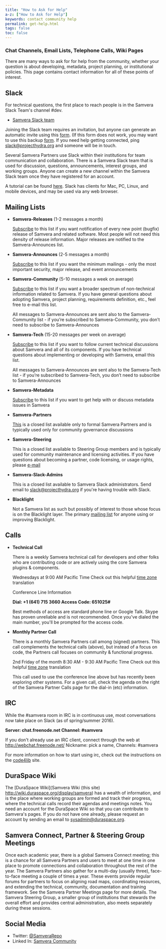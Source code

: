 ```yaml
---
title: "How to Ask for Help"
a-z: ["How to Ask for Help"]
keywords: contact community help
permalink: get-help.html
tags: false
toc: false
---
```


### Chat Channels, Email Lists, Telephone Calls, Wiki Pages

There are many ways to ask for for help from the community, whether your question is about developing, metadata, project planning, or institutional policies. This page contains contact information for all of these points of interest.

## Slack

For technical questions, the first place to reach people is in the Samvera Slack Team's channel #dev.

- [Samvera Slack team](https://project-hydra.slack.com)

Joining the Slack team requires an invitation, but anyone can generate an automatic invite using this [form](http://slack.projecthydra.org/). (If this form does not work, you may want to use this backup [form](https://docs.google.com/forms/d/1cRJaOTo2pHAeMzfE3hKL3toPHF2_e4ZXw3ufOXlF2vU/viewform). If you need help getting connected, ping slack@projecthydra.org and someone will be in touch.

Several Samvera Partners use Slack within their institutions for team communication and collaboration. There is a Samvera Slack team that is used for discussion, questions, announcements, interest groups, and working groups. Anyone can create a new channel within the Samvera Slack team once they have registered for an account.

A tutorial can be found [here](https://project-hydra.slack.com/getting-started).  Slack has clients for Mac, PC, Linux, and mobile devices, and may be used via any web browser.

## Mailing Lists

- **Samvera-Releases** (1-2 messages a month)

  [Subscribe](https://groups.google.com/forum/#!forum/samvera-releases/join) to this list if you want notification of every new point (bugfix) release of Samvera and related software.  Most people will not need this density of release information.  Major releases are notified to the Samvera-Announces list.

- **Samvera-Announces** (2-5 messages a month)

  [Subscribe](https://groups.google.com/forum/#!forum/samvera-announces/join) to this list if you want the minimum mailings - only the most important security, major release, and event announcements

- **Samvera-Community** (5-10 messages a week on average)

  [Subscribe](https://groups.google.com/forum/#!forum/samvera-community/join) to this list if you want a broader spectrum of non-technical information related to Samvera. If you have general questions about adopting Samvera, project planning, requirements definition, etc., feel free to e-mail this list.

  All messages to Samvera-Announces are sent also to the Samvera-Community list - if you’re subscribed to Samvera-Community, you don’t need to subscribe to Samvera-Announces

- **Samvera-Tech** (15-20 messages per week on average)

  [Subscribe](https://groups.google.com/forum/#!forum/samvera-tech/join) to this list if you want to follow current technical discussions about Samvera and all of its components. If you have technical questions about implementing or developing with Samvera, email this list.

  All messages to Samvera-Announces are sent also to the Samvera-Tech list - if you’re subscribed to Samvera-Tech, you don’t need to subscribe to Samvera-Announces

- **Samvera-Metadata**

  [Subscribe](https://groups.google.com/forum/#!forum/samvera-metadata/join) to this list if you want to get help with or discuss metadata issues in Samvera

- **Samvera-Partners**

  [This](https://groups.google.com/forum/?hl=en#!forum/samvera-partners) is a closed list available only to formal Samvera Partners and is typically used only for community governance discussions

- **Samvera-Steering**

  This is a closed list available to Steering Group members and is typically used for community maintenance and licensing activities. If you have questions about becoming a partner, code licensing, or usage rights, please [e-mail](samvera-steering@googlegroups.com)

- **Samvera-Slack-Admins**

  This is a closed list available to Samvera Slack administrators. Send email to slack@projecthydra.org if you're having trouble with Slack.

- **Blacklight**

  Not a Samvera list as such but possibly of interest to those whose focus is on the Blacklight layer.  The primary [mailing list](http://groups.google.com/group/blacklight-development) for anyone using or improving Blacklight.

## Calls

- **Technical Call**

  There is a weekly Samvera technical call for developers and other folks who are contributing code or are actively using the core Samvera plugins & components.

  Wednesdays at 9:00 AM Pacific Time
  Check out this helpful [time zone](http://www.timeanddate.com/worldclock/fixedtime.html?month=12&day=6&year=2010&hour=8&min=0&sec=0&p1=224) translation

  Conference Line Information

  **Dial: +1 (641) 715 3660
  Access Code: 651025#**

  Best methods of access are standard phone line or Google Talk.  Skype has proven unreliable and is not recommended.  Once you've dialed the main number, you'll be prompted for the access code.

- **Monthly Partner Call**

  There is a monthly Samvera Partners call among (signed) partners. This call complements the technical calls (above), but instead of a focus on code, the Partners call focuses on community & functional progress.

  2nd Friday of the month
  8:30 AM - 9:30 AM Pacific Time
  Check out this helpful [time zone](http://www.timeanddate.com/worldclock/fixedtime.html?month=12&day=6&year=2010&hour=8&min=0&sec=0&p1=224) translation

  This call used to use the conference line above but has recently been exploring other systems.  For a given call, check the agenda on the right of the Samvera Partner Calls page for the dial-in (etc) information.

## IRC

  While the #samvera room in IRC is in continuous use, most conversations now take place on Slack (as of spring/summer 2016).

  **Server: chat.freenode.net
  Channel: #samvera**

  If you don't already use an IRC client, connect through the web at http://webchat.freenode.net/
  Nickname: pick a name,
  Channels: #samvera

  For more information on how to start using irc, check out the instructions on the [code4lib](http://code4lib.org/irc) site.

## DuraSpace Wiki

The [DuraSpace Wiki](Samvera Wiki (this site) http://wiki.duraspace.org/display/samvera) has a wealth of information, and is the place where working groups are formed and track their progress, where the technical calls record their agendas and meetings notes. You need an account for the DuraSpace Wiki so that you can contribute to Samvera's pages. If you do not have one already, please request an account by sending an email to sysadmin@duraspace.org.


## Samvera Connect, Partner & Steering Group Meetings

Once each academic year, there is a global Samvera Connect meeting; this is a chance for all Samvera Partners and users to meet at one time in one place to promote connections and collaboration throughout the rest of the year. The Samvera Partners also gather for a multi-day (usually three), face-to-face meeting a couple of times a year. These events provide regular forums for partners to focus on aligning road maps, coordinating resources, and extending the technical, community, documentation and training framework. See the Samvera Partner Meetings page for more details. The Samvera Steering Group, a smaller group of institutions that stewards the overall effort and provides central administration, also meets separately during these sessions.

## Social Media

- Twitter: [@SamveraRepo](https://twitter.com/SamveraRepo)
- Linked In: [Samvera Community](http://www.linkedin.com/groups?home=&gid=6615333)
